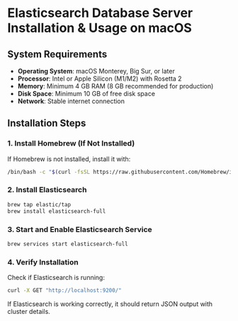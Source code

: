 # Elasticsearch Database Server Installation & Usage on macOS

## **System Requirements**

- **Operating System**: macOS Monterey, Big Sur, or later
- **Processor**: Intel or Apple Silicon (M1/M2) with Rosetta 2
- **Memory**: Minimum 4 GB RAM (8 GB recommended for production)
- **Disk Space**: Minimum 10 GB of free disk space
- **Network**: Stable internet connection


## **Installation Steps**

### **1. Install Homebrew (If Not Installed)**
If Homebrew is not installed, install it with:
```bash
/bin/bash -c "$(curl -fsSL https://raw.githubusercontent.com/Homebrew/install/HEAD/install.sh)"
```

### **2. Install Elasticsearch**
```bash
brew tap elastic/tap
brew install elasticsearch-full
```

### **3. Start and Enable Elasticsearch Service**
```bash
brew services start elasticsearch-full
```

### **4. Verify Installation**
Check if Elasticsearch is running:
```bash
curl -X GET "http://localhost:9200/"
```
If Elasticsearch is working correctly, it should return JSON output with cluster details.